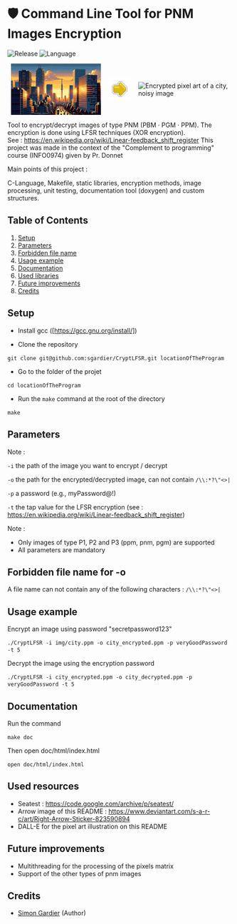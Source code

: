 # 🛡️ Command Line Tool for PNM Images Encryption
![Release](https://img.shields.io/badge/Release-v1.0-blueviolet?style=for-the-badge)
![Language](https://img.shields.io/badge/c-%2300599C.svg?style=for-the-badge)

<div style="display: flex; justify-content: space-around; align-items: center;">
  <img src="img/decrypted.png" alt="Pixel art of a city" style="width: 40%;"/>
  <img src="img/left.png" alt="Arrow poiting from left to right" style="width: 10%;"/>
  <img src="img/encrypted.png" alt="Encrypted pixel art of a city, noisy image" style="width: 40%;"/>
</div>


Tool to encrypt/decrypt images of type PNM (PBM · PGM · PPM). The encryption is done using LFSR techniques (XOR encryption).<br>
See : https://en.wikipedia.org/wiki/Linear-feedback_shift_register
This project was made in the context of the "Complement to programming" course (INFO0974) given by Pr. Donnet

Main points of this project :

C-Language, Makefile, static libraries, encryption methods, image processing, unit testing, documentation tool (doxygen) and custom structures.

## Table of Contents
1. [Setup](#setup)
2. [Parameters](#parameters)
3. [Forbidden file name](#forbidden-file-name-for--o)
4. [Usage example](#usage-example)
5. [Documentation](#documentation)
6. [Used libraries](#used-libraries)
7. [Future improvements](#future-improvements)
8. [Credits](#credits)

## Setup
- Install gcc ([https://gcc.gnu.org/install/])

- Clone the repository
```console
git clone git@github.com:sgardier/CryptLFSR.git locationOfTheProgram
```
- Go to the folder of the projet
```console
cd locationOfTheProgram
```
- Run the ```make``` command at the root of the directory
```console
make
```

## Parameters
Note :

`-i` the path of the image you want to encrypt / decrypt

`-o` the path for the encrypted/decrypted image, can not contain `/\\:*?\"<>|`

`-p` a password (e.g., myPassword@!)

`-t` the tap value for the LFSR encryption (see : https://en.wikipedia.org/wiki/Linear-feedback_shift_register)

Note : 
- Only images of type P1, P2 and P3 (ppm, pnm, pgm) are supported
- All parameters are mandatory

## Forbidden file name for -o
A file name can not contain any of the following characters : `/\\:*?\"<>|`

## Usage example
Encrypt an image using password "secretpassword123"

```console
./CryptLFSR -i img/city.ppm -o city_encrypted.ppm -p veryGoodPassword -t 5
```

Decrypt the image using the encryption password 
```console
./CryptLFSR -i city_encrypted.ppm -o city_decrypted.ppm -p veryGoodPassword -t 5
```

## Documentation
Run the command
```console
make doc
```
Then open doc/html/index.html
```console
open doc/html/index.html
```

## Used resources
- Seatest : https://code.google.com/archive/p/seatest/
- Arrow image of this README : https://www.deviantart.com/s-a-r-c/art/Right-Arrow-Sticker-823590894
- DALL-E for the pixel art illustration on this README

## Future improvements
- Multithreading for the processing of the pixels matrix
- Support of the other types of pnm images

## Credits
- [Simon Gardier](https://github.com/sgardier) (Author)
